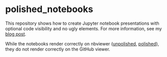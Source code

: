 # polished_notebooks
This repository shows how to create Jupyter notebook presentations with optional code visibility and no ugly elements. For more information, see my [blog post](http://chris-said.io/2016/02/13/how-to-make-polished-jupyter-presentations-with-optional-code-visibility/).

While the notebooks render correctly on nbviewer ([unpolished](http://nbviewer.jupyter.org/github/csaid/polished_notebooks/blob/master/notebook_original.ipynb), [polished](http://nbviewer.jupyter.org/github/csaid/polished_notebooks/blob/master/notebook_polished.ipynb)), they do not render correctly on the GitHub viewer.
